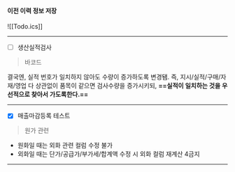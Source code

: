  
 ####  이전 이력 정보 저장 
 
![[Todo.ics]]

---
- [ ] 생산실적검사 

> 바코드 

결국엔, 실적 번호가 일치하지 않아도 수량이 증가하도록 변경됌. 
즉, 지시/실적/구매/자재/영업 다 상관없이 품목이 같으면 검사수량을 증가시키되, **==실적이 일치하는 것을 우선적으로 찾아서 가도록한다.==**

---
- [x]  매출마감등록 테스트 

 > 원가 관련
 
 - 원화일 때는 외화 관련 컬럼 수정 불가 
 - 외화일 때는 단가/공급가/부가세/합계액 수정 시 외화 컬럼 재계산 4금지 
 
--- 




